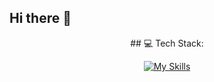## Hi there 👋

<div align="center">
  ## 💻 Tech Stack:
  
  [![My Skills](https://skillicons.dev/icons?i=react,ts,js,redux,nextjs,webpack,git,html,css)](https://skillicons.dev)
</div>
